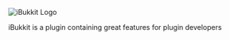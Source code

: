 ![iBukkit Logo](https://cloud.githubusercontent.com/assets/3821639/8885721/46e47098-3230-11e5-876e-021cb566b8e5.jpg)
   
iBukkit is a plugin containing great features for plugin developers 
